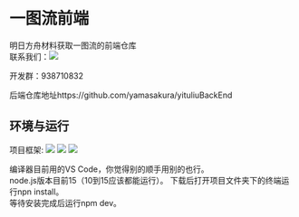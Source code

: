 # 一图流前端
明日方舟材料获取一图流的前端仓库<br>
联系我们：[![](https://img.shields.io/badge/dynamic/json?color=FE7398&label=bilibili&prefix=%E7%B2%89%E4%B8%9D%E6%95%B0%3A&query=%24.data.totalSubs&url=https%3A%2F%2Fapi.spencerwoo.com%2Fsubstats%2F%3Fsource%3Dbilibili%26queryKey%3D688411531)](https://space.bilibili.com/688411531)

开发群：938710832

后端仓库地址https://github.com/yamasakura/yituliuBackEnd


## 环境与运行
项目框架:
![](https://img.shields.io/badge/Vue-2.6.11-brightgreen) 
![](https://img.shields.io/badge/Nuxt.js-2.13.3-brightgreen)
![](https://img.shields.io/badge/elementui-2.13.2-brightgreen)

编译器目前用的VS Code，你觉得别的顺手用别的也行。<br>
node.js版本目前15（10到15应该都能运行）。
下载后打开项目文件夹下的终端运行npn install。<br>
等待安装完成后运行npm dev。


